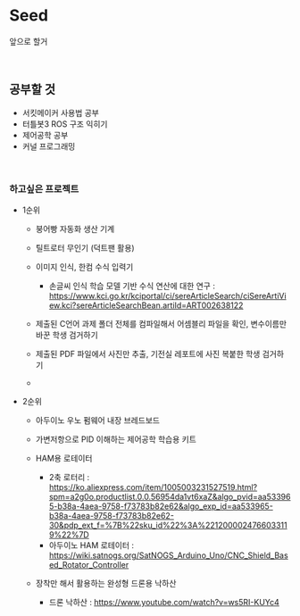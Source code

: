 # Seed
앞으로 할거

<br>

## 공부할 것

- 서킷메이커 사용법 공부
- 터틀봇3 ROS 구조 익히기
- 제어공학 공부
- 커널 프로그래밍





<br>

### 하고싶은 프로젝트


- 1순위
  - 붕어빵 자동화 생산 기계

  - 틸트로터 무인기 (덕트팬 활용)

  - 이미지 인식, 한컴 수식 입력기
    - 손글씨 인식 학습 모델 기반 수식 연산에 대한 연구 : https://www.kci.go.kr/kciportal/ci/sereArticleSearch/ciSereArtiView.kci?sereArticleSearchBean.artiId=ART002638122

  - 제출된 C언어 과제 폴더 전체를 컴파일해서 어셈블리 파일을 확인, 변수이름만 바꾼 학생 검거하기

  - 제출된 PDF 파일에서 사진만 추출, 기전실 레포트에 사진 복붙한 학생 검거하기

  - 
        
- 2순위
  - 아두이노 우노 펌웨어 내장 브레드보드
  
  - 가변저항으로 PID 이해하는 제어공학 학습용 키트

  - HAM용 로테이터
    - 2축 로터리 : https://ko.aliexpress.com/item/1005003231527519.html?spm=a2g0o.productlist.0.0.56954da1vt6xaZ&algo_pvid=aa533965-b38a-4aea-9758-f73783b82e62&algo_exp_id=aa533965-b38a-4aea-9758-f73783b82e62-30&pdp_ext_f=%7B%22sku_id%22%3A%2212000024766033119%22%7D
    - 아두이노 HAM 로테이터 : https://wiki.satnogs.org/SatNOGS_Arduino_Uno/CNC_Shield_Based_Rotator_Controller

  - 장착만 해서 활용하는 완성형 드론용 낙하산
    - 드론 낙하산 : https://www.youtube.com/watch?v=ws5RI-KUYc4



<br>
